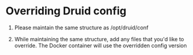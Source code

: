 # Overriding Druid config

1. Please maintain the same structure as /opt/druid/conf

2. While maintaining the same structure, add any files that you'd like to
   override. The Docker container will use the overridden config version
